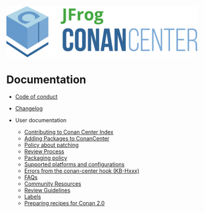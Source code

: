 <img src="../assets/JFrogConanCenter.png" width="600"/>

# Documentation

* [Code of conduct](code_of_conduct.md)
* [Changelog](changelog.md)

* User documentation
  + [Contributing to Conan Center Index](../CONTRIBUTING.md)
  + [Adding Packages to ConanCenter](how_to_add_packages.md)
  + [Policy about patching](policy_patching.md)
  + [Review Process](review_process.md)
  + [Packaging policy](packaging_policy.md)
  + [Supported platforms and configurations](supported_platforms_and_configurations.md)
  + [Errors from the conan-center hook (KB-Hxxx)](error_knowledge_base.md)
  + [FAQs](faqs.md)
  + [Community Resources](community_resources.md)
  + [Review Guidelines](reviewing.md)
  + [Labels](labels.md)
  + [Preparing recipes for Conan 2.0](v2_migration.md)
